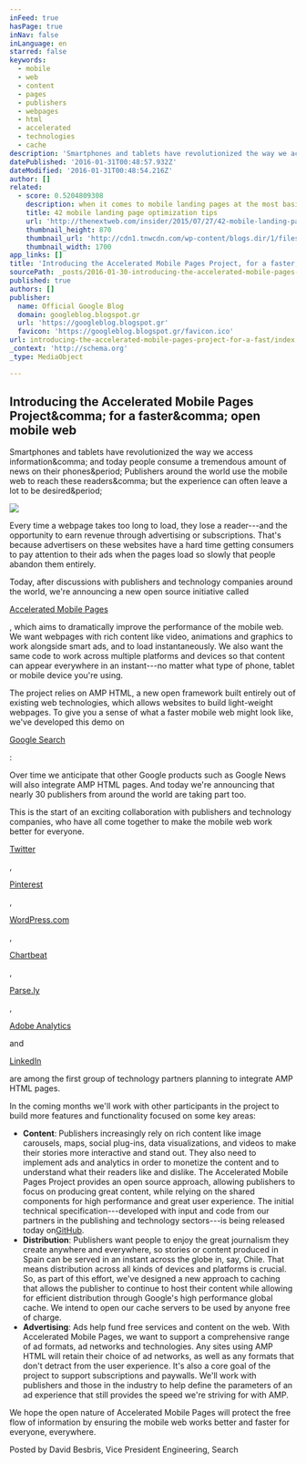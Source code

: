 ```yaml
---
inFeed: true
hasPage: true
inNav: false
inLanguage: en
starred: false
keywords:
  - mobile
  - web
  - content
  - pages
  - publishers
  - webpages
  - html
  - accelerated
  - technologies
  - cache
description: 'Smartphones and tablets have revolutionized the way we access information, and today people consume a tremendous amount of news on their phones. Publishers around the world use the mobile web to reach these readers, but the experience can often leave a lot to be desired.'
datePublished: '2016-01-31T00:48:57.932Z'
dateModified: '2016-01-31T00:48:54.216Z'
author: []
related:
  - score: 0.5204809308
    description: when it comes to mobile landing pages at the most basic level a landing page is the first interaction a customer will have with your website. Getting that first impression right is critical.
    title: 42 mobile landing page optimization tips
    url: 'http://thenextweb.com/insider/2015/07/27/42-mobile-landing-page-optimization-tips/'
    thumbnail_height: 870
    thumbnail_url: 'http://cdn1.tnwcdn.com/wp-content/blogs.dir/1/files/2015/07/optimization.jpg'
    thumbnail_width: 1700
app_links: []
title: 'Introducing the Accelerated Mobile Pages Project, for a faster, open mobile web'
sourcePath: _posts/2016-01-30-introducing-the-accelerated-mobile-pages-project-for-a-fast.md
published: true
authors: []
publisher:
  name: Official Google Blog
  domain: googleblog.blogspot.gr
  url: 'https://googleblog.blogspot.gr'
  favicon: 'https://googleblog.blogspot.gr/favicon.ico'
url: introducing-the-accelerated-mobile-pages-project-for-a-fast/index.html
_context: 'http://schema.org'
_type: MediaObject

---
```

<article style=""><h1>Introducing the Accelerated Mobile Pages Project&amp;comma; for a faster&amp;comma; open mobile web</h1><p>Smartphones and tablets have revolutionized the way we access information&amp;comma; and today people consume a tremendous amount of news on their phones&amp;period; Publishers around the world use the mobile web to reach these readers&amp;comma; but the experience can often leave a lot to be desired&amp;period;</p><img src="https://www.gstatic.com/images/branding/googlelogo/2x/googlelogo_color_284x96dp.png" /></article>

Every time a webpage takes too long to load, they lose a reader---and the opportunity to earn revenue through advertising or subscriptions. That's because advertisers on these websites have a hard time getting consumers to pay attention to their ads when the pages load so slowly that people abandon them entirely.

Today, after discussions with publishers and technology companies around the world, we're announcing a new open source initiative called

[Accelerated Mobile Pages][0]

, which aims to dramatically improve the performance of the mobile web. We want webpages with rich content like video, animations and graphics to work alongside smart ads, and to load instantaneously. We also want the same code to work across multiple platforms and devices so that content can appear everywhere in an instant---no matter what type of phone, tablet or mobile device you're using.

The project relies on AMP HTML, a new open framework built entirely out of existing web technologies, which allows websites to build light-weight webpages. To give you a sense of what a faster mobile web might look like, we've developed this demo on

[Google Search][1]

:

Over time we anticipate that other Google products such as Google News will also integrate AMP HTML pages. And today we're announcing that nearly 30 publishers from around the world are taking part too.

This is the start of an exciting collaboration with publishers and technology companies, who have all come together to make the mobile web work better for everyone.

[Twitter][2]

,

[Pinterest][3]

,

[WordPress.com][4]

,

[Chartbeat][5]

,

[Parse.ly][6]

,

[Adobe Analytics][7]

and

[LinkedIn][8]

are among the first group of technology partners planning to integrate AMP HTML pages.

In the coming months we'll work with other participants in the project to build more features and functionality focused on some key areas:

* **Content**: Publishers increasingly rely on rich content like image carousels, maps, social plug-ins, data visualizations, and videos to make their stories more interactive and stand out. They also need to implement ads and analytics in order to monetize the content and to understand what their readers like and dislike. The Accelerated Mobile Pages Project provides an open source approach, allowing publishers to focus on producing great content, while relying on the shared components for high performance and great user experience. The initial technical specification---developed with input and code from our partners in the publishing and technology sectors---is being released today on[GitHub][9].
* **Distribution**: Publishers want people to enjoy the great journalism they create anywhere and everywhere, so stories or content produced in Spain can be served in an instant across the globe in, say, Chile. That means distribution across all kinds of devices and platforms is crucial. So, as part of this effort, we've designed a new approach to caching that allows the publisher to continue to host their content while allowing for efficient distribution through Google's high performance global cache. We intend to open our cache servers to be used by anyone free of charge.
* **Advertising**: Ads help fund free services and content on the web. With Accelerated Mobile Pages, we want to support a comprehensive range of ad formats, ad networks and technologies. Any sites using AMP HTML will retain their choice of ad networks, as well as any formats that don't detract from the user experience. It's also a core goal of the project to support subscriptions and paywalls. We'll work with publishers and those in the industry to help define the parameters of an ad experience that still provides the speed we're striving for with AMP.

We hope the open nature of Accelerated Mobile Pages will protect the free flow of information by ensuring the mobile web works better and faster for everyone, everywhere.

Posted by David Besbris, Vice President Engineering, Search

[0]: http://www.ampproject.org/
[1]: http://insidesearch.blogspot.com/2015/10/accelerated-mobile-pages-in-search.html
[2]: http://twitter.com/
[3]: http://pinterest.com/
[4]: http://wordpress.com/
[5]: https://chartbeat.com/
[6]: http://www.parsely.com/
[7]: http://www.adobe.com/marketing-cloud/web-analytics.html
[8]: https://www.linkedin.com/
[9]: https://github.com/ampproject